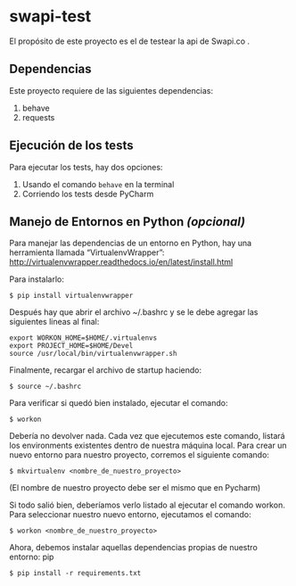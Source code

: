 # swapi-test

El propósito de este proyecto es el de testear la api de Swapi.co .

## Dependencias

Este proyecto requiere de las siguientes dependencias:

1. behave
2. requests

## Ejecución de los tests

Para ejecutar los tests, hay dos opciones:

1. Usando el comando `behave` en la terminal 
2. Corriendo los tests desde PyCharm


## Manejo de Entornos en Python _(opcional)_

Para manejar las dependencias de un entorno en Python, hay una herramienta llamada “VirtualenvWrapper”:
http://virtualenvwrapper.readthedocs.io/en/latest/install.html

Para instalarlo:
    
    $ pip install virtualenvwrapper

Después hay que abrir el archivo ~/.bashrc y se le debe agregar las siguientes lineas al final:

    export WORKON_HOME=$HOME/.virtualenvs
    export PROJECT_HOME=$HOME/Devel
    source /usr/local/bin/virtualenvwrapper.sh

Finalmente, recargar el archivo de startup haciendo:

    $ source ~/.bashrc

Para verificar si quedó bien instalado, ejecutar el comando:
    
    $ workon    

Debería no devolver nada.
Cada vez que ejecutemos este comando, listará los environments existentes dentro de nuestra máquina local.
Para crear un nuevo entorno para nuestro proyecto, corremos el siguiente comando:

    $ mkvirtualenv <nombre_de_nuestro_proyecto>

(El nombre de nuestro proyecto debe ser el mismo que en Pycharm)

Si todo salió bien, deberíamos verlo listado al ejecutar el comando workon.
Para seleccionar nuestro nuevo entorno, ejecutamos el comando:

    $ workon <nombre_de_nuestro_proyecto>

Ahora, debemos instalar aquellas dependencias propias de nuestro entorno:
pip 

    $ pip install -r requirements.txt

